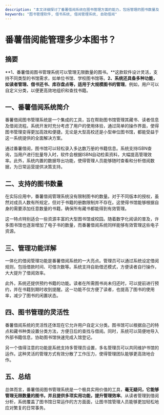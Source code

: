 ```yaml
---
description: "本文详细探讨了番薯借阅系统在图书管理方面的能力，包括管理的图书数量及其相关功能，适合各类图书馆使用。"
keywords: "图书管理软件, 借书系统, 借阅管理系统, 自助借阅"
---
```

# 番薯借阅能管理多少本图书？

## 摘要

**1、番薯借阅图书管理系统可以管理无限数量的图书。**这款软件设计灵活，支持不同类型的书馆需求，如单位书馆、学校图书馆等。**2、系统还具备多种功能，如读者管理、借书还书、库存盘点等，适用于大规模图书的管理**。例如，用户可以自定义分类，以便更高效地组织和查找书籍。

## 一、番薯借阅系统简介

番薯借阅图书管理系统是一个集成的工具，旨在帮助图书馆管理其藏书、读者信息及借阅流程。系统开发时充分考虑了用户的使用体验，通过简单的操作界面，使得图书管理变得更加高效和便捷。无论是大型高校还是小型单位图书馆，都能受益于这一系统提供的全面解决方案。

通过番薯借阅，图书馆可以轻松录入多达数万册的书籍信息。系统支持ISBN查询，当用户进行批量导入时，软件会根据ISBN自动检索资料，大幅提高管理效率。此外，系统内置的数据导出功能，使得管理人员能够随时查看和分析借阅数据，为日常运营提供决策支持。

## 二、支持的图书数量

在实际应用中，番薯借阅管理系统没有限制图书的数量。对于不同版本的授权，虽然对成员人数有所规定，但对于书籍的册数限制并不存在。这使得书馆能够根据自身的需要添加任意数量的书籍，确保所有藏书都能得到有效管理。

这一特点特别适合一些资源丰富的大型图书馆或校园。随着数字化阅读的普及，许多图书馆也逐渐增加了电子书的数量，而番薯借阅系统同样能够有效管理这些电子资源。

## 三、管理功能详解

一体化的借阅管理功能是番薯借阅系统的一大亮点。管理员可以通过系统设定借阅规则，包括借款时间、可借次数等。系统支持自助借还模式，方便读者自行操作，大大提升了借阅效率。

此外，系统还提供预约书籍的功能。读者在所需图书尚未归还时，可以提前进行预约，并在书籍到期时收到提醒。这一功能不仅方便了读者，也提高了图书的使用率，减少了图书的闲置状态。

## 四、图书管理的灵活性

番薯借阅系统的灵活性还体现在它允许用户自定义分类。图书馆可以根据自己的特点和藏书种类设置分类方法，方便日后的查找与借阅。同时，系统可以简便地导入外部书籍信息，协助图书馆快速完成入馆登记。

另一个值得注意的功能是系统支持多管理员设置，多名管理员可以共同维护书馆的运作。这种灵活的管理方式有效分散了工作压力，使得管理团队能够更高效地合作。

## 五、总结

总体而言，番薯借阅图书管理系统是一个极具实用价值的工具，**毫无疑问，它能够管理无限数量的图书，并且提供多项实用功能，提升管理效率**。从读者管理到借阅分析，系统覆盖了图书馆日常运作的方方面面，让图书馆管理人员能够更加轻松地应对繁复的日常事务。
